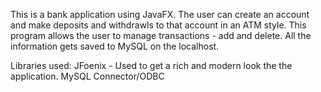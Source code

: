 This is a bank application using JavaFX. The user can create an account and make deposits and withdrawls to that account in an ATM style. 
This program allows the user to manage transactions - add and delete.
All the information gets saved to MySQL on the localhost. 

Libraries used:
JFoenix - Used to get a rich and modern look the the application.
MySQL Connector/ODBC

